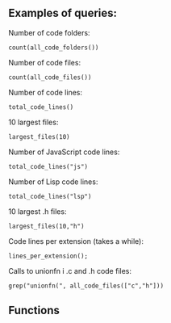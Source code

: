 ## Examples of queries:

Number of code folders:
```LIVE
count(all_code_folders())
```
Number of code files:
```LIVE
count(all_code_files())
```
Number of code lines:
```LIVE
total_code_lines()
```
10 largest files:             
```LIVE
largest_files(10)
```
Number of JavaScript code lines:
```LIVE
total_code_lines("js")
```
Number of Lisp code lines:
```LIVE
total_code_lines("lsp")
```
10 largest .h files:
```LIVE
largest_files(10,"h")
```
Code lines per extension (takes a while):
```LIVE
lines_per_extension();
```
Calls to unionfn i .c and .h code files:
```LIVE
grep("unionfn(", all_code_files(["c","h"]))
```
## Functions
